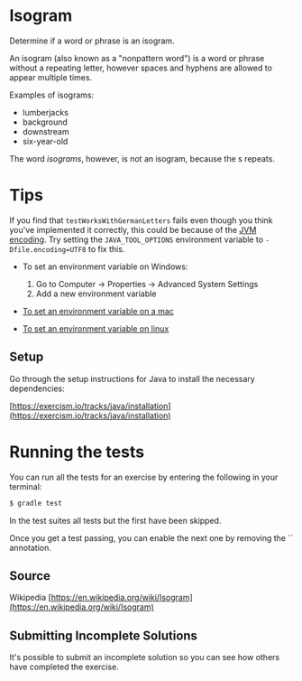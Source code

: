 # Isogram

Determine if a word or phrase is an isogram.

An isogram (also known as a "nonpattern word") is a word or phrase without a repeating letter, however spaces and hyphens are allowed to appear multiple times.

Examples of isograms:

- lumberjacks
- background
- downstream
- six-year-old

The word *isograms*, however, is not an isogram, because the s repeats.

# Tips

If you find that `testWorksWithGermanLetters` fails even though you think you've implemented it correctly,
this could be because of the [JVM encoding](https://www.ibm.com/support/knowledgecenter/en/ssw_ibm_i_61/rzaha/international.htm). 
Try setting the `JAVA_TOOL_OPTIONS` environment variable to `-Dfile.encoding=UTF8` to fix this.
- To set an environment variable on Windows:
    1. Go to Computer -> Properties -> Advanced System Settings
    2. Add a new environment variable

- [To set an environment variable on a mac](http://blog.lidalia.org.uk/2011/04/setting-default-java-file-encoding-to.html)

- [To set an environment variable on linux](https://unix.stackexchange.com/questions/151733/where-can-i-set-global-java-options)

## Setup

Go through the setup instructions for Java to install the necessary
dependencies:

[https://exercism.io/tracks/java/installation](https://exercism.io/tracks/java/installation)

# Running the tests

You can run all the tests for an exercise by entering the following in your
terminal:

```sh
$ gradle test
```

In the test suites all tests but the first have been skipped.

Once you get a test passing, you can enable the next one by removing the
`` annotation.

## Source

Wikipedia [https://en.wikipedia.org/wiki/Isogram](https://en.wikipedia.org/wiki/Isogram)

## Submitting Incomplete Solutions
It's possible to submit an incomplete solution so you can see how others have
completed the exercise.
